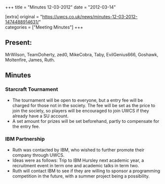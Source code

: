 +++
title = "Minutes 12-03-2012"
date = "2012-03-14"

[extra]
original = "https://uwcs.co.uk/news/minutes-12-03-2012-1474488914631/"    
categories = ["Meeting Minutes"]
+++

## Present:

MrWilson, TeamDoherty, zed0, MikeCobra, Taby, EvilGenius666, Goshawk, Moltenfire, James, Ruth.

## Minutes

### Starcraft Tournament

  - The tournament will be open to everyone, but a entry fee will be charged for those not in the society. The fee will be set as the price to join the society, so players will be encouraged to join UWCS if they already have a SU account.
  - A set amount for prizes will be set beforehand, partly to compensate for the entry fee.

### IBM Partnership

  - Ruth was contacted by IBM, who wished to further promote their company through UWCS.
  - Ideas were as follows: Trip to IBM Hursley next academic year, a recruitment event in term one and academic talks in term two.
  - Ruth will contact IBM to see if they are willing to sponsor a programming competition in the future, with a summer project being a possibility.
